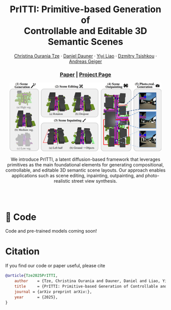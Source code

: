 <p align="center">

  <h1 align="center">PrITTI: Primitive-based Generation of <br> Controllable and Editable 3D Semantic Scenes</h1>
  <p align="center">
    <a href="https://raniatze.github.io/">Christina Ourania Tze</a>
    ·
    <a href="https://danieldauner.github.io/">Daniel Dauner</a>
    ·
    <a href="https://yiyiliao.github.io/">Yiyi Liao</a>
    ·
    <a href="https://fr.linkedin.com/in/dzmitry-tsishkou-9b287724/">Dzmitry Tsishkou</a>
    ·
    <a href="http://www.cvlibs.net/">Andreas Geiger</a>

  </p>

  <h3 align="center"><a href="http://arxiv.org/abs/2506.19117">Paper</a> | <a href="https://raniatze.github.io/pritti_page/">Project Page</a>  </h3>
  <div align="center"></div>
</p>


<p align="center">
  <img src="assets/teaser.png" alt="Teaser Figure" width="95%">
</p>

<p align="center">
We introduce PrITTI, a latent diffusion-based framework that leverages primitives as the main foundational elements for generating compositional, controllable, and editable 3D semantic scene layouts. Our approach enables applications such as scene editing, inpainting, outpainting, and photo-realistic street view synthesis.  
</p>
<br>



<br>

# 🚀 Code

Code and pre-trained models coming soon!

# Citation
If you find our code or paper useful, please cite
```bibtex
@article{Tze2025PrITTI,
    author    = {Tze, Christina Ourania and Dauner, Daniel and Liao, Yiyi and Tsishkou, Dzmitry and Geiger, Andreas},
    title     = {PrITTI: Primitive-based Generation of Controllable and Editable 3D Semantic Scenes},
    journal = {arXiv preprint arXiv:},
    year      = {2025},
}
```
